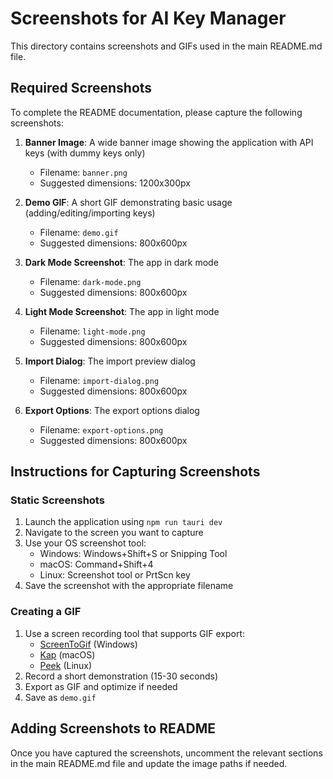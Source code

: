 # Screenshots for AI Key Manager

This directory contains screenshots and GIFs used in the main README.md file.

## Required Screenshots

To complete the README documentation, please capture the following screenshots:

1. **Banner Image**: A wide banner image showing the application with API keys (with dummy keys only)
   - Filename: `banner.png`
   - Suggested dimensions: 1200x300px

2. **Demo GIF**: A short GIF demonstrating basic usage (adding/editing/importing keys)
   - Filename: `demo.gif`
   - Suggested dimensions: 800x600px

3. **Dark Mode Screenshot**: The app in dark mode
   - Filename: `dark-mode.png`
   - Suggested dimensions: 800x600px

4. **Light Mode Screenshot**: The app in light mode
   - Filename: `light-mode.png`
   - Suggested dimensions: 800x600px

5. **Import Dialog**: The import preview dialog
   - Filename: `import-dialog.png`
   - Suggested dimensions: 800x600px

6. **Export Options**: The export options dialog
   - Filename: `export-options.png`
   - Suggested dimensions: 800x600px

## Instructions for Capturing Screenshots

### Static Screenshots
1. Launch the application using `npm run tauri dev`
2. Navigate to the screen you want to capture
3. Use your OS screenshot tool:
   - Windows: Windows+Shift+S or Snipping Tool
   - macOS: Command+Shift+4
   - Linux: Screenshot tool or PrtScn key
4. Save the screenshot with the appropriate filename

### Creating a GIF
1. Use a screen recording tool that supports GIF export:
   - [ScreenToGif](https://www.screentogif.com/) (Windows)
   - [Kap](https://getkap.co/) (macOS)
   - [Peek](https://github.com/phw/peek) (Linux)
2. Record a short demonstration (15-30 seconds)
3. Export as GIF and optimize if needed
4. Save as `demo.gif`

## Adding Screenshots to README

Once you have captured the screenshots, uncomment the relevant sections in the main README.md file and update the image paths if needed. 